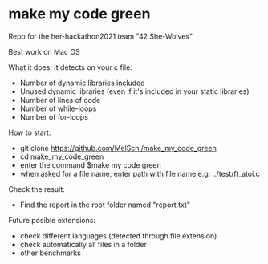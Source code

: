 # make my code green
Repo for the her-hackathon2021 team "42 She-Wolves"

Best work on Mac OS

What it does:
It detects on your c file:
- Number of dynamic libraries included
- Unused dynamic libraries (even if it's included in your static libraries)
- Number of lines of code
- Number of while-loops
- Number of for-loops

How to start:
- git clone https://github.com/MelSchi/make_my_code_green
- cd make_my_code_green
- enter the command $make my code green
- when asked for a file name, enter path with file name
  e.g.
  ../test/ft_atoi.c

Check the result:
- Find the report in the root folder named "report.txt"

Future posible extensions:
- check different languages (detected through file extension)
- check automatically all files in a folder
- other benchmarks
